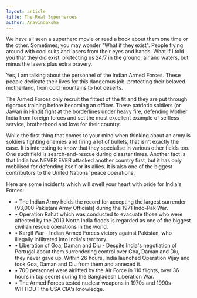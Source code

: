```yaml
---
layout: article
title: The Real Superheroes
author: Aravindaksha
---
```


We have all seen a superhero movie or read a book about them one time or the other. Sometimes, you may wonder "What if they exist". People flying around with cool suits and lasers from their eyes and hands. What if I told you that they did exist, protecting us 24/7 in the ground, air and waters, but minus the lasers plus extra bravery.  

Yes, I am talking about the personnel of the Indian Armed Forces. These people dedicate their lives for this dangerous job, protecting their beloved motherland, from cold mountains to hot deserts.  

The Armed Forces only recruit the fittest of the fit and they are put through rigorous training before becoming an officer. These patriotic soldiers (or Jawan in Hindi) fight at the borderlines under heavy fire, defending Mother India from foreign forces and set the most excellent example of selfless service, brotherhood and love for their country.  

While the first thing that comes to your mind when thinking about an army is soldiers fighting enemies and firing a lot of bullets, that isn't exactly the case. It is interesting to know that they specialise in various other fields too. One such field is search-and-rescue during disaster times. Another fact is that India has NEVER EVER attacked another country first, but it has only mobilised for defending itself or its allies. It is also one of the biggest contributors to the United Nations' peace operations.  

Here are some incidents which will swell your heart with pride for India's Forces:

*   • The Indian Army holds the record for accepting the largest surrender (93,000 Pakistani Army Officials) during the 1971 Indo-Pak War.
*   • Operation Rahat which was conducted to evacuate those who were affected by the 2013 North India floods is regarded as one of the biggest civilian rescue operations in the world.
*   • Kargil War - Indian Armed Forces victory against Pakistan, who illegally infiltrated into India's territory.
*   • Liberation of Goa, Daman and Diu - Despite India's negotiation of Portugal about them surrendering control over Goa, Daman and Diu, they never gave up. Within 26 hours, India launched Operation Vijay and took Goa, Daman and Diu from them and annexed it.
*   • 700 personnel were airlifted by the Air Force in 110 flights, over 36 hours in top secret during the Bangladesh Liberation War.
*   • The Armed Forces tested nuclear weapons in 1970s and 1990s WITHOUT the USA CIA's knowledge.